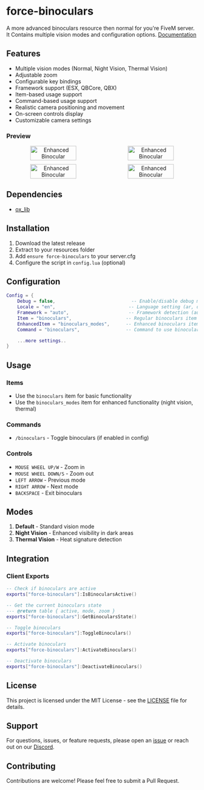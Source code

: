 # force-binoculars

A more advanced binoculars resource then normal for you're FiveM server. It Contains multiple vision modes and configuration options.
[Documentation](https://docs.forcedevelopments.com/)

## Features

- Multiple vision modes (Normal, Night Vision, Thermal Vision)
- Adjustable zoom
- Configurable key bindings
- Framework support (ESX, QBCore, QBX)
- Item-based usage support
- Command-based usage support
- Realistic camera positioning and movement
- On-screen controls display
- Customizable camera settings

### Preview

<div align="center" style="display: flex; flex-wrap: wrap; justify-content: center; gap: 10px;">
<img src="https://i.gyazo.com/36b2623bfa912d4e055bf8864ef45eb6.jpg" alt="Enhanced Binocular" width="49%"/>
<img src="https://i.gyazo.com/b614108b7fc1219aa9a79962ba3b61a9.jpg" alt="Enhanced Binocular" width="49%"/>
<img src="https://i.gyazo.com/3bffa24b6df3ec0c7ec799c305e860ab.jpg" alt="Enhanced Binocular" width="49%"/>
<img src="https://i.gyazo.com/090f27d549aea6c3d6379eaa68c9afde.jpg" alt="Enhanced Binocular" width="49%"/>
</div>

## Dependencies

- [ox_lib](https://github.com/overextended/ox_lib)

## Installation

1. Download the latest release
2. Extract to your resources folder
3. Add `ensure force-binoculars` to your server.cfg
4. Configure the script in `config.lua` (optional)

## Configuration

```lua
Config = {
    Debug = false,                            -- Enable/disable debug mode
    Locale = "en",                           -- Language setting (ar, de, en, es, fr, nl, pl, pt, ru, se)
    Framework = "auto",                      -- Framework detection (auto, esx, qbcore, qbx, custom)
    Item = "binoculars",                    -- Regular binoculars item name
    EnhancedItem = "binoculars_modes",      -- Enhanced binoculars item name (with special modes)
    Command = "binoculars",                 -- Command to use binoculars

    ...more settings..
}
```

## Usage

### Items

- Use the `binoculars` item for basic functionality
- Use the `binoculars_modes` item for enhanced functionality (night vision, thermal)

### Commands

- `/binoculars` - Toggle binoculars (if enabled in config)

### Controls

- `MOUSE WHEEL UP/W` - Zoom in
- `MOUSE WHEEL DOWN/S` - Zoom out
- `LEFT ARROW` - Previous mode
- `RIGHT ARROW` - Next mode
- `BACKSPACE` - Exit binoculars

## Modes

1. **Default** - Standard vision mode
2. **Night Vision** - Enhanced visibility in dark areas
3. **Thermal Vision** - Heat signature detection

## Integration

### Client Exports

```lua
-- Check if binoculars are active
exports["force-binoculars"]:IsBinocularsActive()

-- Get the current binoculars state
--- @return table { active, mode, zoom }
exports["force-binoculars"]:GetBinocularsState()

-- Toggle binoculars
exports["force-binoculars"]:ToggleBinoculars()

-- Activate binoculars
exports["force-binoculars"]:ActivateBinoculars()

-- Deactivate binoculars
exports["force-binoculars"]:DeactivateBinoculars()
```

## License

This project is licensed under the MIT License - see the [LICENSE](LICENSE) file for details.

## Support

For questions, issues, or feature requests, please open an [issue](https://github.com/Force-Developing/force-binoculars/issues) or reach out on our [Discord](https://discord.gg/927gfpcyDe).

## Contributing

Contributions are welcome! Please feel free to submit a Pull Request.

```

```
